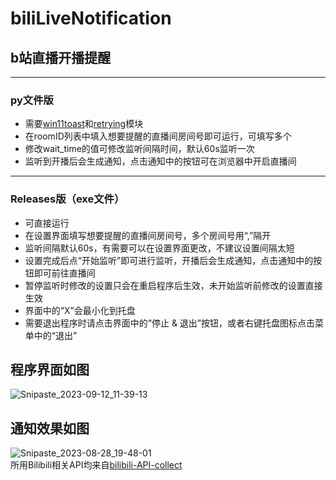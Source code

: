 # biliLiveNotification
## b站直播开播提醒  
***
### py文件版  
* 需要[win11toast](https://github.com/GitHub30/win11toast)和[retrying](https://github.com/rholder/retrying)模块  
* 在roomID列表中填入想要提醒的直播间房间号即可运行，可填写多个  
* 修改wait_time的值可修改监听间隔时间，默认60s监听一次  
* 监听到开播后会生成通知，点击通知中的按钮可在浏览器中开启直播间  
***
### Releases版（exe文件）  
* 可直接运行  
* 在设置界面填写想要提醒的直播间房间号，多个房间号用“,”隔开  
* 监听间隔默认60s，有需要可以在设置界面更改，不建议设置间隔太短  
* 设置完成后点“开始监听”即可进行监听，开播后会生成通知，点击通知中的按钮即可前往直播间  
* 暂停监听时修改的设置只会在重启程序后生效，未开始监听前修改的设置直接生效  
* 界面中的“X”会最小化到托盘  
* 需要退出程序时请点击界面中的“停止 & 退出”按钮，或者右键托盘图标点击菜单中的“退出”  
## 程序界面如图
![Snipaste_2023-09-12_11-39-13](https://github.com/yunhuanyx/biliLiveNotification/assets/95404593/dfbdb4ef-52e5-4038-845e-32a1ac5fe983)
## 通知效果如图
![Snipaste_2023-08-28_19-48-01](https://github.com/yunhuanyx/biliLiveNotification/assets/95404593/bf7359ac-069b-459a-9b9c-4eec6325e1fb)  
所用Bilibili相关API均来自[bilibili-API-collect](https://github.com/SocialSisterYi/bilibili-API-collect)
